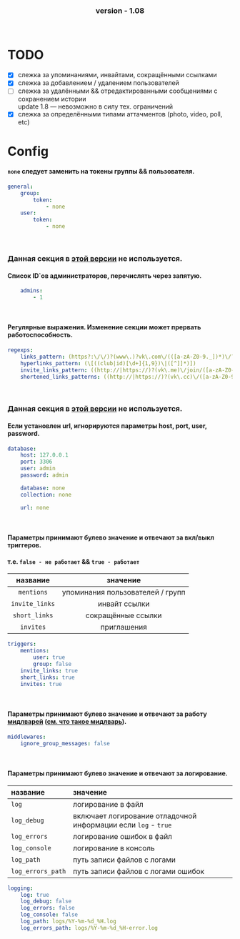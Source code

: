 <div align="center">  
  <h3>version - 1.08</h3>
</div>
<br/>



# TODO
- [x] слежка за упоминаниями, инвайтами, сокращёнными ссылками
- [x] слежка за добавлением / удалением пользователей 
- [ ] слежка за удалёнными && отредактированными сообщениями с сохранением истории <br/>
  update 1.8 — невозможно в силу тех. ограничений
- [x] слежка за определёнными типами аттачментов (photo, video, poll, etc)

# Config

#### `none` следует заменить на токены группы && пользователя.
```yaml
general:
    group:
        token:
            - none
    user:
        token:
            - none
```

<br/>

### Данная секция в [этой версии](https://github.com/Axelof/vk.observer_project/tree/master/src#version---108) не используется. 
#### Список ID`ов администраторов, перечислять через запятую.
```yaml
    admins:
        - 1
```

<br/>

#### Регулярные выражения. Изменение секции может прервать работоспособность.
```yaml
regexps:
    links_pattern: (https?:\/\/)?(www\.)?vk\.com\/(([a-zA-Z0-9._])*)\/?
    hyperlinks_pattern: (\[((club|id)[\d+]{1,9})\|([^]]*)])
    invite_links_pattern: ((http://|https://)?(vk\.me)\/join/([a-zA-Z0-9_./=]+))
    shortened_links_patterns: ((http://|https://)?(vk\.cc)\/([a-zA-Z0-9_./=]+))
```

<br/>

### Данная секция в [этой версии](https://github.com/Axelof/vk.observer_project/tree/master/src#version---108) не используется. 
#### Если установлен url, игнорируются параметры host, port, user, password.
```yaml
database:
    host: 127.0.0.1
    port: 3306
    user: admin
    password: admin

    database: none
    collection: none

    url: none
```

<br/>

#### Параметры принимают булево значение и отвечают за вкл/выкл триггеров.
#### т.е. `false - не работает` && `true - работает`
|    название    |             значение             |
|:--------------:|:--------------------------------:|
|   `mentions`   | упоминания пользователей / групп |
| `invite_links` |          инвайт ссылки           |
| `short_links`  |        сокращённые ссылки        |
|   `invites`    |           приглашения            |
```yaml
triggers:
    mentions:
        user: true
        group: false
    invite_links: true
    short_links: true
    invites: true
```

<br/>

#### Параметры принимают булево значение и отвечают за работу [мидлварей](https://github.com/Axelof/vk.observer_project/tree/master/src/middlewares) ([см. что такое мидлварь](https://vkbottle.readthedocs.io/ru/latest/high-level/handling/middleware/)).
```yaml
middlewares:
    ignore_group_messages: false
```

<br/>

#### Параметры принимают булево значение и отвечают за логирование.
| название          | значение                                                       |
|:------------------|:---------------------------------------------------------------|
| `log`             | логирование в файл                                             |
| `log_debug`       | включает логирование отладочной информации если `log` - `true` |
| `log_errors`      | логирование ошибок в файл                                      |
| `log_console`     | логирование в консоль                                          |
| `log_path`        | путь записи файлов с логами                                    |
| `log_errors_path` | путь записи файлов с логами ошибок                             |
```yaml
logging:
    log: true
    log_debug: false
    log_errors: false
    log_console: false
    log_path: logs/%Y-%m-%d_%H.log
    log_errors_path: logs/%Y-%m-%d_%H-error.log
```